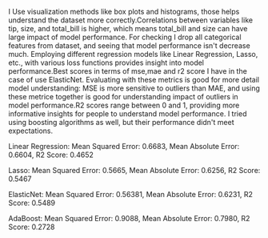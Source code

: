 I Use visualization methods like box plots and histograms, those helps understand the dataset more correctly.Correlations between variables like tip, size, and total_bill is higher, which means total_bill and size can have large impact of model performance. For checking I drop all categorical features from dataset, and seeing that model performance isn't decrease much.
Employing different regression models like Linear Regression, Lasso, etc., with various loss functions provides insight into model performance.Best scores in terms of mse,mae and r2 score I have in the case of use ElasticNet. Evaluating with these metrics is good for more detail model understanding: MSE is more sensitive to outliers than MAE, and using these metrice together is good for understanding impact of outliers in model performance.R2 scores range between 0 and 1, providing more informative insights for people to understand model performance. I tried using boosting algorithms as well, but their performance didn't meet expectations.

Linear Regression: 
   Mean Squared Error: 0.6683,
   Mean Absolute Error: 0.6604,
   R2 Score: 0.4652

Lasso: 
   Mean Squared Error: 0.5665,
   Mean Absolute Error: 0.6256,
   R2 Score: 0.5467

ElasticNet:
   Mean Squared Error: 0.56381,
   Mean Absolute Error: 0.6231,
   R2 Score: 0.5489

AdaBoost:
   Mean Squared Error: 0.9088,
   Mean Absolute Error: 0.7980,
   R2 Score: 0.2728
